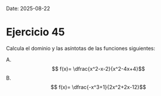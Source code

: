 Date: 2025-08-22

# Ejercicio 45

 
Calcula el dominio y las asíntotas de las funciones siguientes:

A.   $$ f(x)= \dfrac{x^2-x-2}{x^2-4x+4}$$ 
B.   $$ f(x)= \dfrac{-x^3+1}{2x^2+2x-12}$$ 
